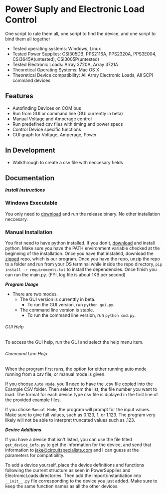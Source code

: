 # Power Suply and Electronic Load Control

One script to rule them all, one script to find the device, and one script to bind them all together

* Tested operating systems: Windows, Linux
* Tested Power Supplies: CSI305DB, PPS2116A, PPS2320A, PPS3E004, CSI3645A(untested), CSI3005P(untested)
* Tested Electronic Loads: Array 3720A, Array 3721A
* Theoretical Operating Systems: Mac OS X
* Theoretical Device compatibility: All Array Electronic Loads, All SCPI command devices

## Features

* Autofinding Devices on COM bus
* Run from GUI or command line (GUI currently in beta)
* Manual Voltage and Amperage control
* Run predefined csv files with timing and power specs
* Control Device specific functions
* GUI graph for Voltage, Amperage, Power

## In Development
* Walkthrough to create a csv file with neccesary fields

## Documentation
**_Install Instructions_**
### Windows Executable
You only need to [download](https://github.com/circuit-specialists/PowerSupply_ElectronicLoad_Control/releases/download/v1.0/CSPSELC.exe) and run the release binary. No other installation neccesary.

### Manual Installation
You first need to have python installed. If you don't, [download](https://www.python.org/downloads/)  and install python. Make sure you have the PATH environment variable checked at the beginning of the installation. Once you have that instaleld, download the [zipped](https://github.com/circuit-specialists/Power-Suply-and-Electronic-Load-Control/archive/master.zip) repo, which is our program. Once you have the repo, unzip the repo to a folder and run from your OS terminal while inside the repo directory, `pip install -r requirements.txt` to install the dependencies. Once finish you can run the main.py. (FYI, log file is about 1KB per second)

**_Program Usage_**

* There are two modes. 
    * The GUI version is currenttly in beta.
        * To run the GUI version, run `python gui.py`.
    * The command line version is stable.
        * To run the command line version, run `python cmd.py`.

###### GUI Help
To access the GUI help, run the GUI and select the help menu item.

###### Command Line Help
When the program first runs, the option for either running auto mode running from a csv file, or manual mode is given.

If you choose `Auto Mode`, you'll need to have the .csv file copied into the Example CSV folder. Then select from the list, the file number you want to load. The format for each device type csv file is diplayed in the first line of the provided example files.

If you chose `Manual Mode`, the program will prompt for the input values. Make sure to give full values, such as 0.123, 1, or 1.123. The program very likely will not be able to interpret truncated values such as .123.

**_Device Additions_**

If you have a device that isn't listed, you can use the file titled `get_device_info.py` to get the information for the device, and send that information to jake@circuitspecialists.com and I can guess at the parameters for compatibility.

To add a device yourself, place the device definitions and functions following the current structure as seen in PowerSupplies and ElectronicLoads directories. Then add the import/instantiation into `__init__.py` file corresponding to the device you just added. Make sure to keep the same function names as all the other devices.